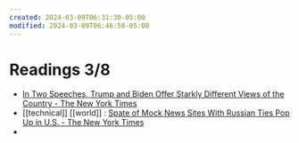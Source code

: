 ```yaml
---
created: 2024-03-09T06:31:30-05:00
modified: 2024-03-09T06:46:58-05:00
---
```


# Readings 3/8

- [In Two Speeches, Trump and Biden Offer Starkly Different Views of the Country - The New York Times](https://www.nytimes.com/2024/03/08/us/politics/trump-biden-speeches.html)
- [[technical]] [[world]] : [Spate of Mock News Sites With Russian Ties Pop Up in U.S. - The New York Times](https://www.nytimes.com/2024/03/07/business/media/russia-us-news-sites.html)
-
